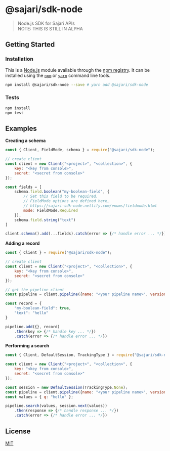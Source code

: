 # @sajari/sdk-node

> Node.js SDK for Sajari APIs <br/>
> NOTE: THIS IS STILL IN ALPHA

## Getting Started

### Installation

This is a [Node.js](https://nodejs.org/) module available through the
[npm registry](https://www.npmjs.com/). It can be installed using the
[`npm`](https://docs.npmjs.com/getting-started/installing-npm-packages-locally)
or [`yarn`](https://yarnpkg.com/en/) command line tools.

```sh
npm install @sajari/sdk-node --save # yarn add @sajari/sdk-node
```

### Tests

```sh
npm install
npm test
```

## Examples

**Creating a schema**
```js
const { Client, FieldMode, schema } = require("@sajari/sdk-node");

// create client
const client = new Client("<project>", "<collection>", {
	key: "<key from console>",
	secret: "<secret from console>"
});

const fields = [
	schema.field.boolean("my-boolean-field", {
		// Set this field to be required.
		// FieldMode options are defined here,
		// https://sajari-sdk-node.netlify.com/enums/fieldmode.html
		mode: FieldMode.Required 
	}),
	schema.field.string("text")
]

client.schema().add(...fields).catch(error => {/* handle error ... */})
```

**Adding a record**
```js
const { Client } = require("@sajari/sdk-node");

// create client
const client = new Client("<project>", "<collection>", {
	key: "<key from console>",
	secret: "<secret from console>"
});

// get the pipeline client
const pipeline = client.pipeline({name: "<your pipeline name>", version: "<your pipeline version>"});

const record = {
	"my-boolean-field": true,
	"text": "hello"
}

pipeline.add({}, record)
	.then(key => {/* handle key ... */})
	.catch(error => {/* handle error ... */})
```

**Performing a search**
```js
const { Client, DefaultSession, TrackingType } = require("@sajari/sdk-node");

const client = new Client("<project>", "<collection>", {
	key: "<key from console>",
	secret: "<secret from console>"
});

const session = new DefaultSession(TrackingType.None);
const pipeline = client.pipeline({name: "<your pipeline name>", version: "<your pipeline version>"});
const values = { q: "hello" };

pipeline.search(values, session.next(values))
	.then(response => {/* handle response ... */})
	.catch(error => {/* handle error ... */})
```


## License

[MIT](LICENSE)
